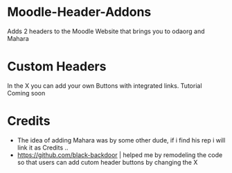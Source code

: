 # Moodle-Header-Addons
Adds 2 headers to the Moodle Website that brings you to odaorg and Mahara

# Custom Headers

In the X you can add your own Buttons with integrated links.
Tutorial Coming soon

# Credits
- The idea of adding Mahara was by some other dude, if i find his rep i will link it as Credits ..
- https://github.com/black-backdoor
  | helped me by remodeling the code so that users can add cutom header buttons by changing the X
